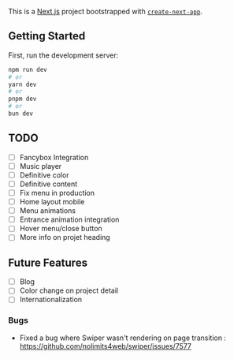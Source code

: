This is a [Next.js](https://nextjs.org) project bootstrapped with [`create-next-app`](https://nextjs.org/docs/pages/api-reference/create-next-app).

## Getting Started

First, run the development server:

```bash
npm run dev
# or
yarn dev
# or
pnpm dev
# or
bun dev
```

## TODO
- [ ] Fancybox Integration
- [ ] Music player
- [ ] Definitive color
- [ ] Definitive content
- [ ] Fix menu in production
- [ ] Home layout mobile
- [ ] Menu animations
- [ ] Entrance animation integration
- [ ] Hover menu/close button
- [ ] More info on projet heading

## Future Features
- [ ] Blog
- [ ] Color change on project detail
- [ ] Internationalization
    
### Bugs

- Fixed a bug where Swiper wasn't rendering on page transition : https://github.com/nolimits4web/swiper/issues/7577

